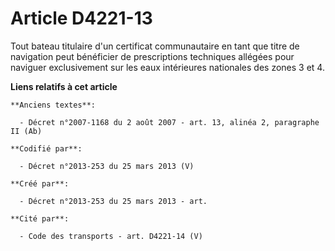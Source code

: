 # Article D4221-13

Tout bateau titulaire d'un certificat communautaire en tant que titre de navigation peut bénéficier de prescriptions
techniques allégées pour naviguer exclusivement sur les eaux intérieures nationales des zones 3 et 4.

**Liens relatifs à cet article**

	**Anciens textes**:

	  - Décret n°2007-1168 du 2 août 2007 - art. 13, alinéa 2, paragraphe II (Ab)

	**Codifié par**:

	  - Décret n°2013-253 du 25 mars 2013 (V)

	**Créé par**:

	  - Décret n°2013-253 du 25 mars 2013 - art.

	**Cité par**:

	  - Code des transports - art. D4221-14 (V)
